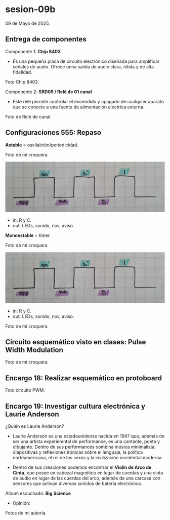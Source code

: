 # sesion-09b

09 de Mayo de 2025.

## Entrega de componentes

Componente 1: **Chip 8403**

 - Es una pequeña placa de circuito electrónico diseñada para amplificar señales de audio. Ofrece unna salida de audio clara, nítida y de alta fidelidad.

Foto Chip 8403.


Componente 2: **SRD05 / Relé de 01 canal**

 - Este relé permite controlar el encendido y apagado de cualquier aparato que se conecte a una fuente de alimentación eléctrica externa.

Foto de Relé de  canal.


## Configuraciones 555: Repaso

**Astable** = oscilalción/periodicidad.

Foto de mi croquera.

![Onda Astable](archivos/onda_astable.jpg)

 - in: R y C.
 - out: LEDs, sonido, nov, aviso.

**Monoestable** = timer.

Foto de mi croquera.

![Onda Monoestable](archivos/onda_astable.jpg)

 - in: R y C.
 - out: LEDs, sonido, nov, aviso.

Foto de mi croquera.


## Circuito esquemático visto en clases: Pulse Width Modulation

Foto de mi croquera.


## Encargo 18: Realizar esquemático en protoboard

Foto circuito PWM.


## Encargo 19: Investigar cultura electrónica y Laurie Anderson

¿Quién es Laurie Anderson?

 - Laurie Anderson es una estadounidense nacida en 1947 que, además de ser una artista experiemntal de performance, es una cantante, poeta y dibujante. Dentro de sus performances combina música minimalista, diapositivas y reflexiones irónicas sobre el lenguaje, la política norteamericana, el rol de los sexos y la civilización occidental moderna.

 - Dentro de sus creaciones podemos encontrar el **Violín de Arco de Cinta**, que posee un cabezal magnético en lugar de cuerdas y una cinta de audio en lugar de las cuerdas del arco, además de una carcasa con sensores que activan diversos sonidos de batería electrónica.

Álbum escuchado: **Big Science**

 - Opinión: 

Fotos  de mi autoría.

